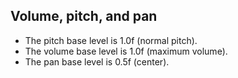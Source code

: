 ## Volume, pitch, and pan

- The pitch base level is 1.0f (normal pitch).
- The volume base level is 1.0f (maximum volume).
- The pan base level is 0.5f (center).
